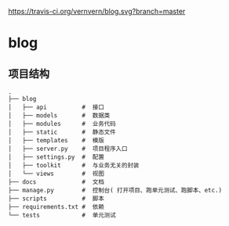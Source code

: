https://travis-ci.org/vernvern/blog.svg?branch=master
# blog

## 项目结构

```
.
├── blog
│   ├── api          #  接口
│   ├── models       #  数据类
│   ├── modules      #  业务代码
│   ├── static       #  静态文件
│   ├── templates    #  模版
│   ├── server.py    #  项目程序入口
│   ├── settings.py  #  配置
│   ├── toolkit      #  与业务无关的封装
│   └── views        #  视图
├── docs             #  文档
├── manage.py        #  控制台( 打开项目、跑单元测试、跑脚本、etc.)
├── scripts          #  脚本
├── requirements.txt #  依赖
└── tests            #  单元测试

```
